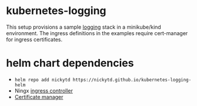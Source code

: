 # kubernetes-logging

This setup provisions a sample [logging](https://github.com/nickytd/kubernetes-logging-helm) stack in a minikube/kind environment. The ingress definitions in the examples require cert-manager for ingress certificates.

# helm chart dependencies
* ```helm repo add nickytd https://nickytd.github.io/kubernetes-logging-helm```
* Ningx [ingress controller](https://github.com/nickytd/kubernetes-ingress-nginx)
* [Certificate manager](https://github.com/nickytd/kubernetes-cert-manager)
